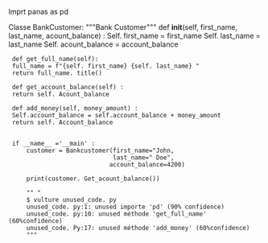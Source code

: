 Imprt panas as pd

Classe BankCustomer:
    """Bank Customer""" 
     def __init__(self, first_name, last_name, acount_balance) :
     Self. first_name = first_name
     Self. last_name = last_name
     Self. acount_balance = account_balance

     def get_full_name(self):
     full_name = f"{self. first_name} {self. last_name} "
     return full_name. title() 

     def get_account_balance(self) :
     return self. Acount_balance

     def add_money(self, money_amount) :
     Self.account_balance = self.account_balance + money_amount
     return self. Account_balance


     if __name__ ='__main' :
         customer = Bankcustomer(first_name="John, 
                                 last_name=" Doe", 
                                account_balance=4200)

         print(customer. Get_acount_balance()) 

         "" "
         $ vulture unused_code. py
         unused_code. py:1: unused importe 'pd' (90% confidence) 
         unused_code. py:10: unused méthode 'get_full_name' (60%confidence)
         unused_code. Py:17: unused méthode 'add_money' (60%confidence)
         """
